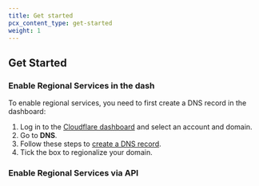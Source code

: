 ```yaml
---
title: Get started
pcx_content_type: get-started
weight: 1
---
```


## Get Started

### Enable Regional Services in the dash
To enable regional services, you need to first create a DNS record in the dashboard:

1. Log in to the [Cloudflare dashboard](https://dash.cloudflare.com/) and select an account and domain.
2. Go to **DNS**.
3. Follow these steps to [create a DNS record](/dns/manage-dns-records/how-to/create-dns-records/).
4. Tick the box to regionalize your domain.

### Enable Regional Services via API